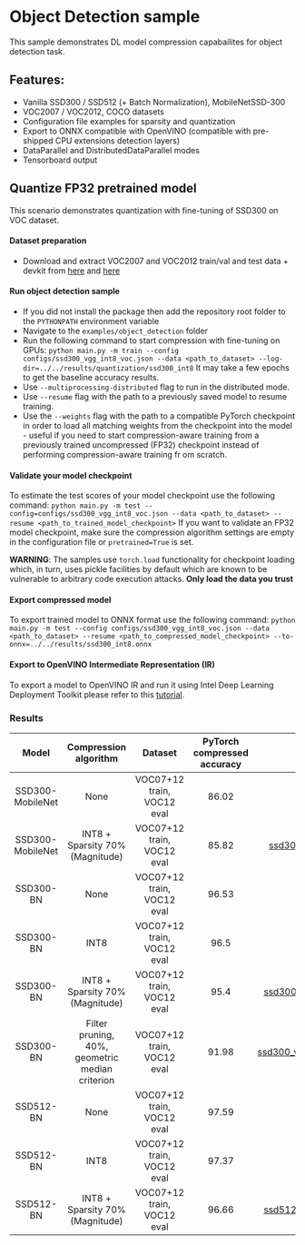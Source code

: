 # Object Detection sample
This sample demonstrates DL model compression capabailites for object detection task.

## Features:
- Vanilla SSD300 / SSD512 (+ Batch Normalization), MobileNetSSD-300
- VOC2007 / VOC2012, COCO datasets
- Configuration file examples for sparsity and quantization
- Export to ONNX compatible with OpenVINO (compatible with pre-shipped CPU extensions detection layers)
- DataParallel and DistributedDataParallel modes
- Tensorboard output

## Quantize FP32 pretrained model
This scenario demonstrates quantization with fine-tuning of SSD300 on VOC dataset.

#### Dataset preparation
- Download and extract VOC2007 and VOC2012 train/val and test data + devkit from [here](http://host.robots.ox.ac.uk/pascal/VOC/voc2012/index.html#devkit) and [here](http://host.robots.ox.ac.uk/pascal/VOC/voc2007/index.html#devkit)

#### Run object detection sample
- If you did not install the package then add the repository root folder to the `PYTHONPATH` environment variable
- Navigate to the `examples/object_detection` folder
- Run the following command to start compression with fine-tuning on GPUs:
`python main.py -m train --config configs/ssd300_vgg_int8_voc.json --data <path_to_dataset> --log-dir=../../results/quantization/ssd300_int8`
It may take a few epochs to get the baseline accuracy results.
- Use `--multiprocessing-distributed` flag to run in the distributed mode.
- Use `--resume` flag with the path to a previously saved model to resume training.
- Use the `--weights` flag with the path to a compatible PyTorch checkpoint in order to load all matching weights from the checkpoint into the model - useful
 if you need to start compression-aware training from a previously trained uncompressed (FP32) checkpoint instead of performing compression-aware training fr
om scratch.

#### Validate your model checkpoint
To estimate the test scores of your model checkpoint use the following command:
`python main.py -m test --config=configs/ssd300_vgg_int8_voc.json --data <path_to_dataset> --resume <path_to_trained_model_checkpoint>`
If you want to validate an FP32 model checkpoint, make sure the compression algorithm settings are empty in the configuration file or `pretrained=True` is set.

**WARNING**: The samples use `torch.load` functionality for checkpoint loading which, in turn, uses pickle facilities by default which are known to be vulnerable to arbitrary code execution attacks. **Only load the data you trust**

#### Export compressed model
To export trained model to ONNX format use the following command:
`python main.py -m test --config configs/ssd300_vgg_int8_voc.json --data <path_to_dataset> --resume <path_to_compressed_model_checkpoint> --to-onnx=../../results/ssd300_int8.onnx`

#### Export to OpenVINO Intermediate Representation (IR)

To export a model to OpenVINO IR and run it using Intel Deep Learning Deployment Toolkit please refer to this [tutorial](https://software.intel.com/en-us/openvino-toolkit).

### Results

|Model|Compression algorithm|Dataset|PyTorch compressed accuracy|NNCF config file|PyTorch checkpoint|
| :---: | :---: | :---: | :---: | :---: | :---: |
|SSD300-MobileNet|None|VOC07+12 train, VOC12 eval|86.02|[ssd300_mobilenet_voc.json](configs/ssd300_mobilenet_voc.json)|[Link](https://storage.openvinotoolkit.org/repositories/nncf/models/develop/ssd300_mobilenet_voc.pth)|
|SSD300-MobileNet|INT8 + Sparsity 70% (Magnitude)|VOC07+12 train, VOC12 eval|85.82|[ssd300_mobilenet_voc_magnitude_int8.json](configs/ssd300_mobilenet_voc_magnitude_int8.json)|[Link](https://storage.openvinotoolkit.org/repositories/nncf/models/develop/ssd300_mobilenet_voc_magnitude_sparsity_int8.pth)|
|SSD300-BN|None|VOC07+12 train, VOC12 eval|96.53|[ssd300_vgg_voc.json](configs/ssd300_vgg_voc.json)|[Link](https://storage.openvinotoolkit.org/repositories/nncf/models/develop/ssd300_vgg_voc.pth)|
|SSD300-BN|INT8|VOC07+12 train, VOC12 eval|96.5|[ssd300_vgg_voc_int8.json](configs/ssd300_vgg_voc_int8.json)|[Link](https://storage.openvinotoolkit.org/repositories/nncf/models/develop/ssd300_vgg_voc_int8.pth)|
|SSD300-BN|INT8 + Sparsity 70% (Magnitude)|VOC07+12 train, VOC12 eval|95.4|[ssd300_vgg_voc_magnitude_sparsity_int8.json](configs/ssd300_vgg_voc_magnitude_sparsity_int8.json)|[Link](https://storage.openvinotoolkit.org/repositories/nncf/models/develop/ssd300_vgg_voc_magnitude_sparsity_int8.pth)|
|SSD300-BN|Filter pruning, 40%, geometric median criterion|VOC07+12 train, VOC12 eval|91.98|[ssd300_vgg_voc_pruning_geometric_median.json](configs/ssd300_vgg_voc_pruning_geometric_median.json)|[Link](https://storage.openvinotoolkit.org/repositories/nncf/models/develop/ssd300_vgg_voc_pruning_geometric_median.pth)|
|SSD512-BN|None|VOC07+12 train, VOC12 eval|97.59|[ssd512_vgg_voc.json](configs/ssd512_vgg_voc.json)|[Link](https://storage.openvinotoolkit.org/repositories/nncf/models/develop/ssd512_vgg_voc.pth)|
|SSD512-BN|INT8|VOC07+12 train, VOC12 eval|97.37|[ssd512_vgg_voc_int8.json](configs/ssd512_vgg_voc_int8.json)|[Link](https://storage.openvinotoolkit.org/repositories/nncf/models/develop/ssd512_vgg_voc_int8.pth)|
|SSD512-BN|INT8 + Sparsity 70% (Magnitude)|VOC07+12 train, VOC12 eval|96.66|[ssd512_vgg_voc_magnitude_sparsity_int8.json](configs/ssd512_vgg_voc_magnitude_sparsity_int8.json)|[Link](https://storage.openvinotoolkit.org/repositories/nncf/models/develop/ssd512_vgg_voc_magnitude_sparsity_int8.pth)|
